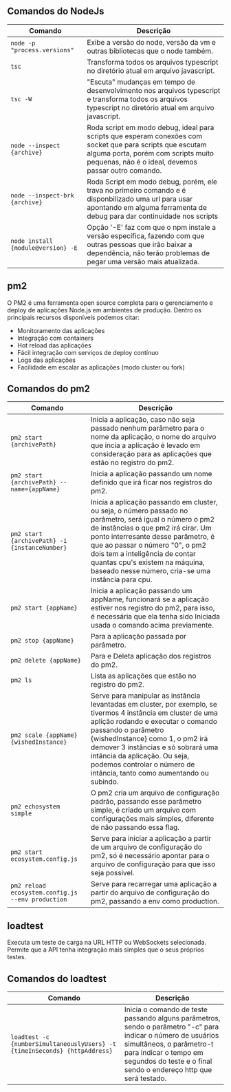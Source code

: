 ## Comandos do NodeJs

| Comando | Descrição |
| --------| -----------|
| `node -p "process.versions"` | Exibe a versão do node, versão da vm e outras bibliotecas que o node também. |
| `tsc` | Transforma todos os arquivos typescript no diretório atual em  arquivo javascript. |
| `tsc -W` |"Escuta" mudanças em tempo de desenvolvimento  nos arquivos typescript e  transforma todos os arquivos typescript no diretório atual em  arquivo javascript. |
| `node --inspect {archive}` | Roda script em modo debug, ideal para scripts que esperam conexões com socket que para scripts que escutam alguma porta, porém com scripts muito pequenas, não é o ideal, devemos passar outro comando.
| `node --inspect-brk {archive}` | Roda Script em modo debug, porém, ele trava no primeiro comando e é disponbilizado uma url para usar apontando em alguma ferramenta de debug para dar continuidade nos scripts
| `node install {module@version} -E` | Opção '-E' faz com que o npm instale a versão específica, fazendo com que outras pessoas que irão baixar a dependência, não terão problemas de pegar uma versão mais atualizada.

## pm2

O PM2 é uma ferramenta open source completa para o gerenciamento e deploy de aplicações Node.js em ambientes de produção. Dentro os principais recursos disponíveis podemos citar:


* Monitoramento das aplicações
* Integração com containers
* Hot reload das aplicações
* Fácil integração com serviços de deploy contínuo
* Logs das aplicações
* Facilidade em escalar as aplicações (modo cluster ou fork)

## Comandos do pm2

| Comando | Descrição |
| --------| -----------|
| `pm2 start {archivePath}` | Inicia a aplicação, caso não seja passado nenhum parâmetro para o nome da aplicação, o nome do arquivo que incia a aplicação é levado em consideração para as aplicações que estão no registro do pm2. |
| `pm2 start {archivePath} --name={appName}` | Inicia a aplicação passando um nome definido que irá ficar nos registros do pm2. |
| `pm2 start {archivePath} -i {instanceNumber}` | Inicia a aplicação passando em cluster, ou seja, o número passado no parâmetro, será igual o número o pm2 de instâncias o que pm2 irá cirar. Um ponto interresante desse parâmetro, é que ao passar o número "0", o pm2 dois tem a inteligência de contar quantas cpu's existem na máquina, baseado nesse número, cria-se uma instância para cpu. |
| `pm2 start {appName}` | Inicia a aplicação passando um appName, funcionará se a aplicação estiver nos registro do pm2, para isso, é necessária que ela tenha sido Iniciada usada o comando acima previamente. |
| `pm2 stop {appName}` |  Para a aplicação passada por parâmetro. |
| `pm2 delete {appName}` | Para e Deleta aplicação dos registros do pm2. |
| `pm2 ls` | Lista as aplicações que estão no registro do pm2. |
| `pm2 scale {appName} {wishedInstance}` | Serve para manipular as instância levantadas em cluster, por exemplo, se tivermos 4 instância em cluster de uma aplição rodando e executar o comando passando o parâmetro {wishedInstance} como 1, o pm2 irá demover 3 instâncias e só sobrará uma intância da aplicação. Ou seja, podemos controlar o número de intância, tanto como aumentando ou subindo. |
| `pm2 echosystem simple ` | O pm2 cria um arquivo de configuração padrão, passando esse parâmetro simple, é criado um arquivo com configurações mais simples, diferente de não passando essa flag. |
|`pm2 start ecosystem.config.js`| Serve para iniciar a aplicação a partir de um arquivo de configuração do pm2, só é necessário apontar para o arquivo de configuração para que isso seja possível.|
|`pm2 reload ecosystem.config.js --env production`| Serve para recarregar uma aplicação a partir do arquivo de configuração do pm2, passando a env como production.|


## loadtest

Executa um teste de carga na URL HTTP ou WebSockets selecionada. Permite que a API tenha integração mais simples que o seus próprios testes.

## Comandos do loadtest

| Comando | Descrição |
| --------| -----------|
| `loadtest -c {numberSimultaneouslyUsers} -t {timeInSeconds} {httpAddress}` | Inicia o comando de teste passando alguns parâmetros, sendo o parâmetro "-c" para indicar o número de usuários simultâneos, o parâmetro-t para indicar o tempo em segundos do teste e o final sendo o endereço http que será testado. |


